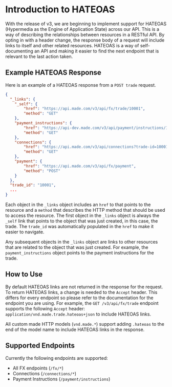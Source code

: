 # Introduction to HATEOAS

With the release of v3, we are beginning to implement support for HATEOAS (Hypermedia as the Engine of Application State) across our API. This is a way of describing the relationships between resources in a RESTful API. By opting in with a header change, the response body of a request will include links to itself and other related resources. HATEOAS is a way of self-documenting an API and making it easier to find the next endpoint that is relevant to the last action taken.

## Example HATEOAS Response
Here is an example of a HATEOAS response from a ```POST trade``` request.

```json
{
  "_links": {
    "_self": {
        "href": "https://api.made.com/v3/api/fx/trade/10001",
        "method": "GET"
    },
    "payment_instructions": {
        "href": "https://api-dev.made.com/v3/api/payment/instructions/10001",
        "method": "GET"
    },
    "connections": {
        "href": "https://api.made.com/v3/api/connections?trade-id=10001",
        "method": "GET"
    },
    "payment": {
        "href": "https://api.made.com/v3/api/fx/payment",
        "method": "POST"
    }
  },
  "trade_id": "10001",
  ...
}
```

Each object in the ```_links``` object includes an ```href``` to that points to the resource and a ```method``` that describes the HTTP method that should be used to access the resource. The first object in the ```_links``` object is always the ```_self``` link that points to the object that was just created, in this case, the trade. The ```trade_id``` was automatically populated in the ```href``` to make it easier to navigate.

Any subsequent objects in the ```_links``` object are links to other resources that are related to the object that was just created. For example, the ```payment_instructions``` object points to the payment instructions for the trade.

## How to Use
By default HATEOAS links are not returned in the response for the request. To return HATEOAS links, a change is needed to the ```Accept``` header. This differs for every endpoint so please refer to the documentation for the endpoint you are using. For example, the ```GET /v3/api/fx/trade``` endpoint supports the following ```Accept``` header: ```application/vnd.made.trade.hateoas+json``` to include HATEOAS links.

All custom made HTTP models (```vnd.made.*```) support adding ```.hateoas``` to the end of the model name to include HATEOAS links in the response.

## Supported Endpoints
Currently the following endpoints are supported:
- All FX endpoints (```/fx/*```)
- Connections (```/connections/*```)
- Payment Instructions (```/payment/instructions```)